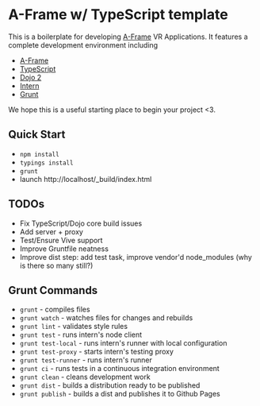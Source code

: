 # A-Frame w/ TypeScript template

This is a boilerplate for developing [A-Frame](http://aframe.io/) VR Applications. 
It features a complete development environment including

* [A-Frame](https://aframe.io)
* [TypeScript](https://www.typescriptlang.org/)
* [Dojo 2](http://dojotoolkit.org/community/roadmap/)
* [Intern](http://theintern.github.io/)
* [Grunt](http://gruntjs.com/)

We hope this is a useful starting place to begin your project <3.

## Quick Start

* `npm install`
* `typings install`
* `grunt`
* launch http://localhost/_build/index.html

## TODOs

* Fix TypeScript/Dojo core build issues
* Add server + proxy
* Test/Ensure Vive support
* Improve Gruntfile neatness
* Improve dist step: add test task, improve vendor'd node_modules (why is there so many still?)

## Grunt Commands

* `grunt` - compiles files
* `grunt watch` - watches files for changes and rebuilds
* `grunt lint` - validates style rules
* `grunt test` - runs intern's node client
* `grunt test-local` - runs intern's runner with local configuration
* `grunt test-proxy` - starts intern's testing proxy
* `grunt test-runner` - runs intern's runner
* `grunt ci` - runs tests in a continuous integration environment
* `grunt clean` - cleans development work
* `grunt dist` - builds a distribution ready to be published
* `grunt publish` - builds a dist and publishes it to Github Pages
